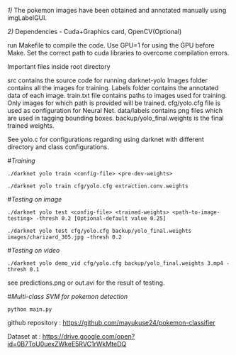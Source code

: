 *1)* The pokemon images have been obtained and annotated manually using imgLabelGUI.

*2)* Dependencies - Cuda+Graphics card, OpenCV(Optional)

run Makefile to compile the code.
Use GPU=1 for using the GPU before Make.
Set the correct path to cuda libraries to overcome compilation errors.

Important files inside root directory

src contains the source code for running darknet-yolo
Images folder contains all the images for training.
Labels folder contains the annotated data of each image.
train.txt file contains paths to images used for training. Only images for which path is provided will be trained.
cfg/yolo.cfg file is used as configuration for Neural Net.
data/labels contains png files which are used in tagging bounding boxes.
backup/yolo_final.weights is the final trained weights.

See yolo.c for configurations regarding using darknet with different directory and class configurations.

#*Training*

`./darknet yolo train <config-file> <pre-dev-weights>`

`./darknet yolo train cfg/yolo.cfg extraction.conv.weights`

#*Testing on image*

`./darknet yolo test <config-file> <trained-weights> <path-to-image-testing> -thresh 0.2 [Optional-default value 0.25]`

`./darknet yolo test cfg/yolo.cfg backup/yolo_final.weights images/charizard_305.jpg -thresh 0.2`

#*Testing on video*

`./darknet yolo demo_vid cfg/yolo.cfg backup/yolo_final.weights 3.mp4 -thresh 0.1`

see predictions.png or out.avi for the result of testing.


#*Multi-class SVM for pokemon detection*

`python main.py`



github repository : https://github.com/mayukuse24/pokemon-classifier

Dataset at : https://drive.google.com/open?id=0B7ToU0uexZWkeE5RVC1rWkMteDQ
